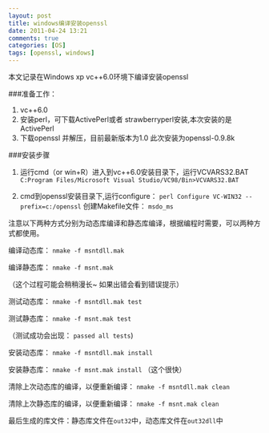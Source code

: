 ```yaml
---
layout: post
title: windows编译安装openssl
date: 2011-04-24 13:21
comments: true
categories: [OS]
tags: [openssl, windows]
---
```

本文记录在Windows xp vc++6.0环境下编译安装openssl

###准备工作：

1. vc++6.0
2. 安装perl，可下载ActivePerl或者 strawberryperl安装,本次安装的是ActivePerl
3. 下载openssl 并解压，目前最新版本为1.0 此次安装为openssl-0.9.8k

###安装步骤

1. 运行cmd（or win+R）进入到vc++6.0安装目录下，运行VCVARS32.BAT 
` C:Program Files/Microsoft Visual Studio/VC98/Bin>VCVARS32.BAT ` 

2. cmd到openssl安装目录下,运行configure： ` perl Configure VC-WIN32 --prefix=c:/openssl `
创建Makefile文件： ` msdo_ms ` 

注意以下两种方式分别为动态库编译和静态库编译，根据编程时需要，可以两种方式都使用。

编译动态库：    ` nmake -f msntdll.mak `

编译静态库：    ` nmake -f msnt.mak `

（这个过程可能会稍稍漫长~ 如果出错会看到错误提示）

测试动态库：   ` nmake -f msntdll.mak test `     

测试静态库：   ` nmake -f msnt.mak test `

（测试成功会出现： ` passed all tests `)

安装动态库：    ` nmake -f msntdll.mak install `   

安装静态库：    ` nmake -f msnt.mak install ` （这个很快）

清除上次动态库的编译，以便重新编译：    ` nmake -f msntdll.mak clean `

清除上次静态库的编译，以便重新编译：    ` nmake -f msnt.mak clean `

最后生成的库文件：静态库文件在`out32`中，动态库文件在`out32dll`中

